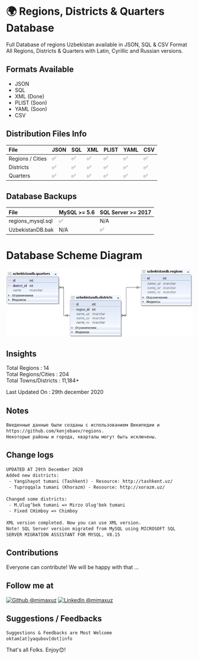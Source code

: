 
# 🌍 Regions, Districts &amp; Quarters Database

Full Database of regions Uzbekistan available in JSON, SQL  &amp; CSV Format All Regions, Districts &amp; Quarters with Latin, Cyrillic and Russian versions.


## Formats Available
- JSON
- SQL
- XML (Done)
- PLIST (Soon)
- YAML (Soon)
- CSV

## Distribution Files Info
File | JSON | SQL | XML | PLIST | YAML | CSV
:------------ | :-------------| :-------------| :------------- |:-------------|:-------------|:-------------
Regions / Cities | :white_check_mark: | :white_check_mark: | :white_check_mark: | :white_check_mark: | :white_check_mark: | :white_check_mark:
Districts | :white_check_mark: | :white_check_mark: | :white_check_mark: | :white_check_mark: | :white_check_mark: | :white_check_mark:
Quarters | :white_check_mark: | :white_check_mark: | :white_check_mark: | :white_check_mark: | :white_check_mark: | :white_check_mark:

## Database Backups
File | MySQL >= 5.6 | SQL Server >= 2017
:------------ | :-------------| :-------------
regions_mysql.sql | :white_check_mark: | N/A 
UzbekistanDB.bak | N/A | :white_check_mark: 

# Database Scheme Diagram

![Области, города, поселки, районы узбекистана ](database_scheme.png )


## Insights
Total Regions : 14 <br>
Total Regions/Cities : 204 <br>
Total Towns/Districts : 11,184+ <br>

Last Updated On : 29th december 2020

## Notes
```
Введенные данные были созданы с использованием Википедии и https://github.com/kenjebaev/regions. 
Некоторые районы и города, кварталы могут быть исключены.
```

## Change logs
```
UPDATED AT 29th December 2020
Added new districts:
 - Yangihayot tumani (Tashkent) - Resource: http://tashkent.uz/
 - Tuproqqala tumani (Khorazm) - Resource: http://xorazm.uz/

Changed some districts: 
 - M.Ulug‘bek tumani => Mirzo Ulug'bek tumani
 - Fixed CHimboy => Chimboy 

XML version completed. Now you can use XML version.
Note! SQL Server version migrated from MySQL using MICROSOFT SQL SERVER MIGRATION ASSISTANT FOR MYSQL, V8.15
```

## Contributions
Everyone can contribute! We will be happy with that ...


## Follow me at
<a href="https://github.com/mimaxuz/"><img alt="Github @mimaxuz" src="https://img.shields.io/static/v1?logo=github&message=Github&color=black&style=flat-square&label=" /></a> 
<a href="https://www.linkedin.com/in/mimaxuz/"><img alt="LinkedIn @mimaxuz" src="https://img.shields.io/static/v1?logo=linkedin&message=LinkedIn&color=black&style=flat-square&label=&link=https://twitter.com/mimaxuz" /></a>

## Suggestions / Feedbacks
```
Suggestions & Feedbacks are Most Welcome
oktam[at]yaqubov[dot]info
```

That's all Folks. Enjoy😊!
